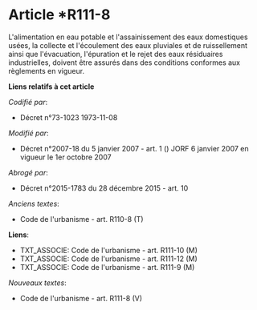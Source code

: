 # Article *R111-8

L'alimentation en eau potable et l'assainissement des eaux domestiques usées, la collecte et l'écoulement des eaux pluviales
et de ruissellement ainsi que l'évacuation, l'épuration et le rejet des eaux résiduaires industrielles, doivent être assurés
dans des conditions conformes aux règlements en vigueur.

**Liens relatifs à cet article**

_Codifié par_:

  - Décret n°73-1023 1973-11-08

_Modifié par_:

  - Décret n°2007-18 du 5 janvier 2007 - art. 1 () JORF 6 janvier 2007 en vigueur le 1er octobre 2007

_Abrogé par_:

  - Décret n°2015-1783 du 28 décembre 2015 - art. 10

_Anciens textes_:

  - Code de l'urbanisme - art. R110-8 (T)

**Liens**:

  - TXT_ASSOCIE: Code de l'urbanisme - art. R111-10 (M)
  - TXT_ASSOCIE: Code de l'urbanisme - art. R111-12 (M)
  - TXT_ASSOCIE: Code de l'urbanisme - art. R111-9 (M)

_Nouveaux textes_:

  - Code de l'urbanisme - art. R111-8 (V)
